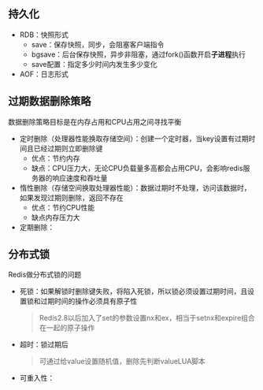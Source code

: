 ## 持久化

- RDB：快照形式
  - save：保存快照，同步，会阻塞客户端指令
  - bgsave：后台保存快照，异步非阻塞，通过fork()函数开启**子进程**执行
  - save配置：指定多少时间内发生多少变化
- AOF：日志形式

## 过期数据删除策略

数据删除策略目标是在内存占用和CPU占用之间寻找平衡

- 定时删除（处理器性能换取存储空间）：创建一个定时器，当key设置有过期时间且已经过期则立即删除键
  - 优点：节约内存
  - 缺点：CPU压力大，无论CPU负载量多高都会占用CPU，会影响redis服务器的响应速度和吞吐量
- 惰性删除（存储空间换取处理器性能）：数据过期时不处理，访问该数据时，如果发现过期则删除，返回不存在
  - 优点：节约CPU性能
  - 缺点内存压力大
- 定期删除：

## 分布式锁

Redis做分布式锁的问题

- 死锁：如果解锁时删除键失败，将陷入死锁，所以锁必须设置过期时间，且设置锁和过期时间的操作必须具有原子性

  > Redis2.8以后加入了set的参数设置nx和ex，相当于setnx和expire组合在一起的原子操作

- 超时：锁过期后

  > 可通过给value设置随机值，删除先判断valueLUA脚本

- 可重入性：